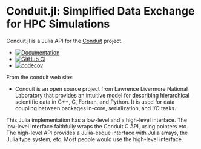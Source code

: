 # Conduit.jl: Simplified Data Exchange for HPC Simulations

Conduit.jl is a Julia API for the
[Conduit](https://github.com/LLNL/conduit) project.

* [![Documentation](https://img.shields.io/badge/Docs-Dev-blue.svg)](https://eschnett.github.io/Conduit.jl/dev/)
* [![GitHub
  CI](https://github.com/eschnett/Conduit.jl/workflows/CI/badge.svg)](https://github.com/eschnett/Conduit.jl/actions)
* [![codecov](https://codecov.io/gh/eschnett/Conduit.jl/graph/badge.svg?token=P6DHWYIKNG)](https://codecov.io/gh/eschnett/Conduit.jl)

From the conduit web site:
- Conduit is an open source project from Lawrence Livermore National
  Laboratory that provides an intuitive model for describing
  hierarchical scientific data in C++, C, Fortran, and Python. It is
  used for data coupling between packages in-core, serialization, and
  I/O tasks.

This Julia implementation has a low-level and a high-level interface.
The low-level interface faithfully wraps the Conduit C API, using
pointers etc. The high-level API provides a Julia-esque interface with
Julia arrays, the Julia type system, etc. Most people would use the
high-level interface.
